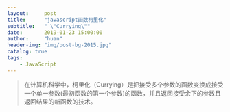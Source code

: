 ```yaml
---
layout:     post
title:      "javascript函数柯里化"
subtitle:   " \"Currying\""
date:       2019-01-23 15:00:00
author:     "huan"
header-img: "img/post-bg-2015.jpg"
catalog: true
tags:
    - JavaScript
---
```




> 在计算机科学中，柯里化（Currying）是把接受多个参数的函数变换成接受一个单一参数(最初函数的第一个参数)的函数，并且返回接受余下的参数且返回结果的新函数的技术。





